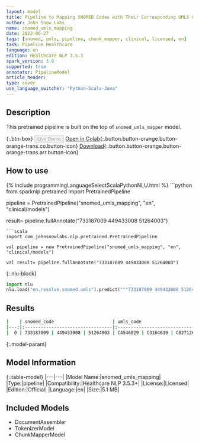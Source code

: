 ```yaml
---
layout: model
title: Pipeline to Mapping SNOMED Codes with Their Corresponding UMLS Codes
author: John Snow Labs
name: snomed_umls_mapping
date: 2022-06-27
tags: [snomed, umls, pipeline, chunk_mapper, clinical, licensed, en]
task: Pipeline Healthcare
language: en
edition: Healthcare NLP 3.5.3
spark_version: 3.0
supported: true
annotator: PipelineModel
article_header:
type: cover
use_language_switcher: "Python-Scala-Java"
---
```


## Description

This pretrained pipeline is built on the top of `snomed_umls_mapper` model.

{:.btn-box}
<button class="button button-orange" disabled>Live Demo</button>
[Open in Colab](https://colab.research.google.com/github/JohnSnowLabs/spark-nlp-workshop/blob/master/tutorials/Certification_Trainings/Healthcare/26.Chunk_Mapping.ipynb){:.button.button-orange.button-orange-trans.co.button-icon}
[Download](https://s3.amazonaws.com/auxdata.johnsnowlabs.com/clinical/models/snomed_umls_mapping_en_3.5.3_3.0_1656368000448.zip){:.button.button-orange.button-orange-trans.arr.button-icon}

## How to use



<div class="tabs-box" markdown="1">
{% include programmingLanguageSelectScalaPythonNLU.html %}
```python
from sparknlp.pretrained import PretrainedPipeline

pipeline = PretrainedPipeline("snomed_umls_mapping", "en", "clinical/models")

result= pipeline.fullAnnotate("733187009 449433008 51264003")
```
```scala
import com.johnsnowlabs.nlp.pretrained.PretrainedPipeline

val pipeline = new PretrainedPipeline("snomed_umls_mapping", "en", "clinical/models")

val result= pipeline.fullAnnotate("733187009 449433008 51264003")
```


{:.nlu-block}
```python
import nlu
nlu.load("en.resolve.snomed.umls").predict("""733187009 449433008 51264003""")
```

</div>

## Results

```bash
|    | snomed_code                      | umls_code                      |
|---:|:---------------------------------|:-------------------------------|
|  0 | 733187009 | 449433008 | 51264003 | C4546029 | C3164619 | C0271267 |
```

{:.model-param}
## Model Information

{:.table-model}
|---|---|
|Model Name:|snomed_umls_mapping|
|Type:|pipeline|
|Compatibility:|Healthcare NLP 3.5.3+|
|License:|Licensed|
|Edition:|Official|
|Language:|en|
|Size:|5.1 MB|

## Included Models

- DocumentAssembler
- TokenizerModel
- ChunkMapperModel